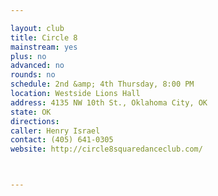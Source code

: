 ```yaml
---

layout: club
title: Circle 8
mainstream: yes
plus: no
advanced: no
rounds: no
schedule: 2nd &amp; 4th Thursday, 8:00 PM
location: Westside Lions Hall
address: 4135 NW 10th St., Oklahoma City, OK
state: OK
directions: 
caller: Henry Israel
contact: (405) 641-0305
website: http://circle8squaredanceclub.com/



---
```


